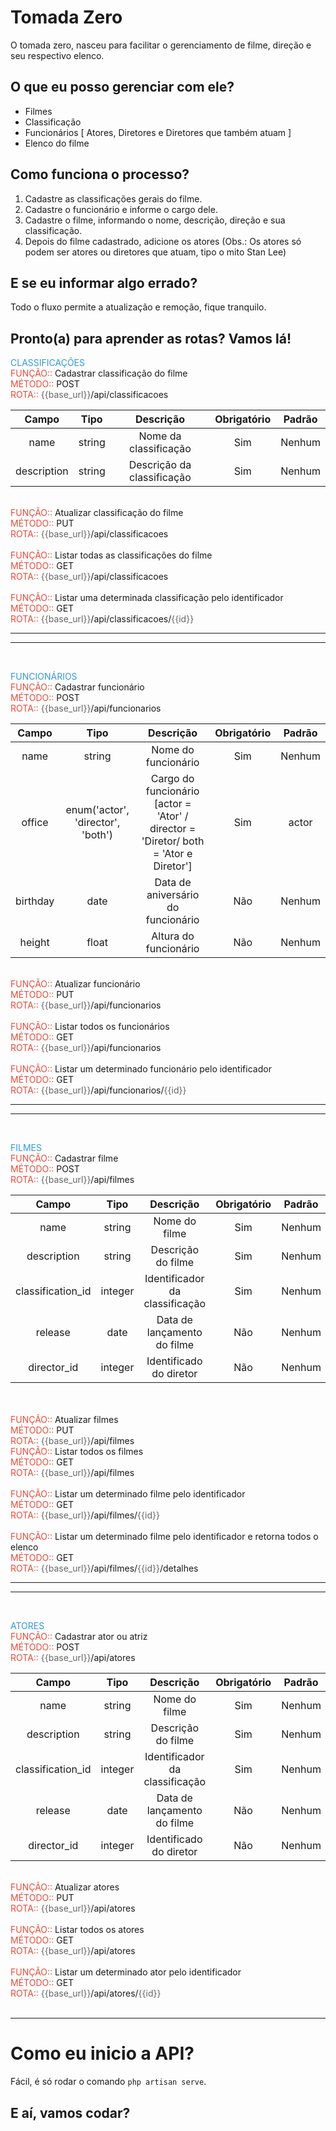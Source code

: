 # Tomada Zero
O tomada zero, nasceu para facilitar o gerenciamento de filme, direção e seu respectivo elenco.

## O que eu posso gerenciar com ele?

- Filmes
- Classificação
- Funcionários [ Atores, Diretores e Diretores que também atuam ]
- Elenco do filme

## Como funciona o processo?
1. Cadastre as classificações gerais do filme.
2. Cadastre o funcionário e informe o cargo dele.
3. Cadastre o filme, informando o nome, descrição, direção e sua classificação.
4. Depois do filme cadastrado, adicione os atores (Obs.: Os atores só podem ser atores ou diretores que atuam, tipo o mito Stan Lee) 

## E se eu informar algo errado?
Todo o fluxo permite a atualização e remoção, fique tranquilo.

## Pronto(a) para aprender as rotas? Vamos lá!

<span style="color:#3498db;">CLASSIFICAÇÕES</span><br>
<span style="color:#e74c3c;">FUNÇÃO:: </span>Cadastrar classificação do filme<br>
<span style="color:#e74c3c;">MÉTODO:: </span>POST<br>
<span style="color:#e74c3c;">ROTA:: </span><span style="color:#666;">{{base_url}}</span>/api/classificacoes<br>
<!-- <hr> -->
| Campo | Tipo| Descrição | Obrigatório | Padrão |
| :---: | :---: | :---: | :---: |:---: |
| name | string | Nome da classificação | Sim | Nenhum
| description | string | Descrição da classificação | Sim | Nenhum
<br>
<span style="color:#e74c3c;">FUNÇÃO:: </span>Atualizar classificação do filme<br>
<span style="color:#e74c3c;">MÉTODO:: </span>PUT<br>
<span style="color:#e74c3c;">ROTA:: </span><span style="color:#666;">{{base_url}}</span>/api/classificacoes
<br>
<br>
<span style="color:#e74c3c;">FUNÇÃO:: </span>Listar todas as classificações do filme<br>
<span style="color:#e74c3c;">MÉTODO:: </span>GET<br>
<span style="color:#e74c3c;">ROTA:: </span><span style="color:#666;">{{base_url}}</span>/api/classificacoes<br>
<br>
<span style="color:#e74c3c;">FUNÇÃO:: </span>Listar uma determinada classificação pelo identificador<br>
<span style="color:#e74c3c;">MÉTODO:: </span>GET<br>
<span style="color:#e74c3c;">ROTA:: </span><span style="color:#666;">{{base_url}}</span>/api/classificacoes/<span style="color:#666;">{{id}}</span><br>
<hr>
<hr>
<br>

<span style="color:#3498db;">FUNCIONÁRIOS</span><br>
<span style="color:#e74c3c;">FUNÇÃO:: </span>Cadastrar funcionário<br>
<span style="color:#e74c3c;">MÉTODO:: </span>POST<br>
<span style="color:#e74c3c;">ROTA:: </span><span style="color:#666;">{{base_url}}</span>/api/funcionarios<br>
<!-- <hr> -->
| Campo | Tipo| Descrição | Obrigatório |Padrão |
| :---: | :---: | :---: | :---: | :---: |
| name | string | Nome do funcionário | Sim | Nenhum
| office | enum('actor', 'director', 'both') | Cargo do funcionário [actor = 'Ator' / director = 'Diretor/ both = 'Ator e Diretor'] | Sim | actor
| birthday | date | Data de aniversário do funcionário | Não | Nenhum
| height | float | Altura do funcionário | Não | Nenhum
<br>
<span style="color:#e74c3c;">FUNÇÃO:: </span>Atualizar funcionário<br>
<span style="color:#e74c3c;">MÉTODO:: </span>PUT<br>
<span style="color:#e74c3c;">ROTA:: </span><span style="color:#666;">{{base_url}}</span>/api/funcionarios
<br>
<br>
<span style="color:#e74c3c;">FUNÇÃO:: </span>Listar todos os funcionários<br>
<span style="color:#e74c3c;">MÉTODO:: </span>GET<br>
<span style="color:#e74c3c;">ROTA:: </span><span style="color:#666;">{{base_url}}</span>/api/funcionarios<br>
<br>
<span style="color:#e74c3c;">FUNÇÃO:: </span>Listar um determinado funcionário pelo identificador<br>
<span style="color:#e74c3c;">MÉTODO:: </span>GET<br>
<span style="color:#e74c3c;">ROTA:: </span><span style="color:#666;">{{base_url}}</span>/api/funcionarios/<span style="color:#666;">{{id}}</span><br>
<hr>
<hr>
<br>

<span style="color:#3498db;">FILMES</span><br>
<span style="color:#e74c3c;">FUNÇÃO:: </span>Cadastrar filme<br>
<span style="color:#e74c3c;">MÉTODO:: </span>POST<br>
<span style="color:#e74c3c;">ROTA:: </span><span style="color:#666;">{{base_url}}</span>/api/filmes<br>
<!-- <hr> -->
| Campo | Tipo| Descrição | Obrigatório |Padrão |
| :---: | :---: | :---: | :---: | :---: |
| name | string | Nome do filme | Sim | Nenhum
| description | string| Descrição do filme | Sim | Nenhum
| classification_id | integer | Identificador da classificação | Sim | Nenhum
| release | date | Data de lançamento do filme | Não | Nenhum
| director_id | integer | Identificado do diretor | Não | Nenhum
<br>
<br>
<span style="color:#e74c3c;">FUNÇÃO:: </span>Atualizar filmes<br>
<span style="color:#e74c3c;">MÉTODO:: </span>PUT<br>
<span style="color:#e74c3c;">ROTA:: </span><span style="color:#666;">{{base_url}}</span>/api/filmes

<br>
<span style="color:#e74c3c;">FUNÇÃO:: </span>Listar todos os filmes<br>
<span style="color:#e74c3c;">MÉTODO:: </span>GET<br>
<span style="color:#e74c3c;">ROTA:: </span><span style="color:#666;">{{base_url}}</span>/api/filmes<br>

<br>
<span style="color:#e74c3c;">FUNÇÃO:: </span>Listar um determinado filme pelo identificador<br>
<span style="color:#e74c3c;">MÉTODO:: </span>GET<br>
<span style="color:#e74c3c;">ROTA:: </span><span style="color:#666;">{{base_url}}</span>/api/filmes/<span style="color:#666;">{{id}}</span><br>

<br>
<span style="color:#e74c3c;">FUNÇÃO:: </span>Listar um determinado filme pelo identificador e retorna todos o elenco<br>
<span style="color:#e74c3c;">MÉTODO:: </span>GET<br>
<span style="color:#e74c3c;">ROTA:: </span><span style="color:#666;">{{base_url}}</span>/api/filmes/<span style="color:#666;">{{id}}</span>/detalhes<br>
<hr>
<hr>
<br>

<span style="color:#3498db;">ATORES</span><br>
<span style="color:#e74c3c;">FUNÇÃO:: </span>Cadastrar ator ou atriz<br>
<span style="color:#e74c3c;">MÉTODO:: </span>POST<br>
<span style="color:#e74c3c;">ROTA:: </span><span style="color:#666;">{{base_url}}</span>/api/atores<br>
<!-- <hr> -->
| Campo | Tipo| Descrição | Obrigatório |Padrão |
| :---: | :---: | :---: | :---: | :---: |
| name | string | Nome do filme | Sim | Nenhum
| description | string| Descrição do filme | Sim | Nenhum
| classification_id | integer | Identificador da classificação | Sim | Nenhum
| release | date | Data de lançamento do filme | Não | Nenhum
| director_id | integer | Identificado do diretor | Não | Nenhum
<br>
<span style="color:#e74c3c;">FUNÇÃO:: </span>Atualizar atores
<br>
<span style="color:#e74c3c;">MÉTODO:: </span>PUT<br>
<span style="color:#e74c3c;">ROTA:: </span><span style="color:#666;">{{base_url}}</span>/api/atores

<br>
<br>
<span style="color:#e74c3c;">FUNÇÃO:: </span>Listar todos os atores<br>
<span style="color:#e74c3c;">MÉTODO:: </span>GET<br>
<span style="color:#e74c3c;">ROTA:: </span><span style="color:#666;">{{base_url}}</span>/api/atores<br>

<br>
<span style="color:#e74c3c;">FUNÇÃO:: </span>Listar um determinado ator pelo identificador<br>
<span style="color:#e74c3c;">MÉTODO:: </span>GET<br>
<span style="color:#e74c3c;">ROTA:: </span><span style="color:#666;">{{base_url}}</span>/api/atores/<span style="color:#666;">{{id}}</span><br>
<br>
<hr>

# Como eu inicio a API?
Fácil, é só rodar o comando <code>php artisan serve</code>.

## E aí, vamos codar?